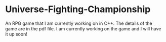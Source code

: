 # Universe-Fighting-Championship
An RPG game that I am currently working on in C++.
The details of the game are in the pdf file. I am currently working on the game and I will have it up soon!
